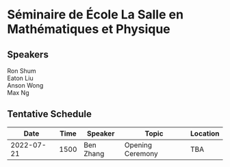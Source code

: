 # Séminaire de École La Salle en Mathématiques et Physique 

## Speakers

Ron Shum \
Eaton Liu \
Anson Wong \
Max Ng 

## Tentative Schedule

| Date | Time | Speaker | Topic | Location |
| --- | --- | --- | --- | --- |
| 2022-07-21 | 1500 | Ben Zhang | Opening Ceremony | TBA |